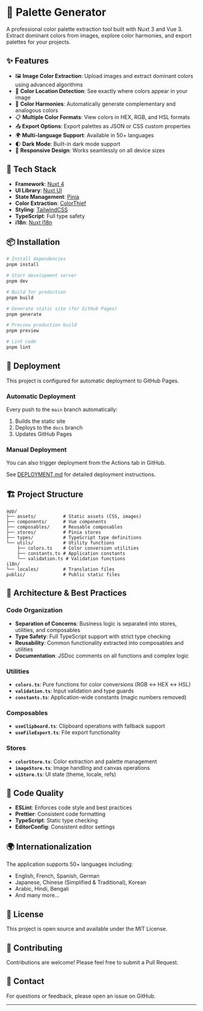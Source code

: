 # 🎨 Palette Generator

A professional color palette extraction tool built with Nuxt 3 and Vue 3. Extract dominant colors from images, explore color harmonies, and export palettes for your projects.

## ✨ Features

- 🖼️ **Image Color Extraction**: Upload images and extract dominant colors using advanced algorithms
- 🎯 **Color Location Detection**: See exactly where colors appear in your image
- 🌈 **Color Harmonies**: Automatically generate complementary and analogous colors
- 📋 **Multiple Color Formats**: View colors in HEX, RGB, and HSL formats
- 📤 **Export Options**: Export palettes as JSON or CSS custom properties
- 🌍 **Multi-language Support**: Available in 50+ languages
- 🌓 **Dark Mode**: Built-in dark mode support
- 📱 **Responsive Design**: Works seamlessly on all device sizes

## 🚀 Tech Stack

- **Framework**: [Nuxt 4](https://nuxt.com/)
- **UI Library**: [Nuxt UI](https://ui.nuxt.com/)
- **State Management**: [Pinia](https://pinia.vuejs.org/)
- **Color Extraction**: [ColorThief](https://github.com/lokesh/color-thief)
- **Styling**: [TailwindCSS](https://tailwindcss.com/)
- **TypeScript**: Full type safety
- **i18n**: [Nuxt I18n](https://i18n.nuxtjs.org/)

## 📦 Installation

```bash
# Install dependencies
pnpm install

# Start development server
pnpm dev

# Build for production
pnpm build

# Generate static site (for GitHub Pages)
pnpm generate

# Preview production build
pnpm preview

# Lint code
pnpm lint
```

## 🚀 Deployment

This project is configured for automatic deployment to GitHub Pages.

### Automatic Deployment

Every push to the `main` branch automatically:

1. Builds the static site
2. Deploys to the `docs` branch
3. Updates GitHub Pages

### Manual Deployment

You can also trigger deployment from the Actions tab in GitHub.

See [DEPLOYMENT.md](./DEPLOYMENT.md) for detailed deployment instructions.

## 🏗️ Project Structure

```text
app/
├── assets/          # Static assets (CSS, images)
├── components/      # Vue components
├── composables/     # Reusable composables
├── stores/          # Pinia stores
├── types/           # TypeScript type definitions
└── utils/           # Utility functions
    ├── colors.ts    # Color conversion utilities
    ├── constants.ts # Application constants
    └── validation.ts # Validation functions
i18n/
└── locales/         # Translation files
public/              # Public static files
```

## 🎨 Architecture & Best Practices

### Code Organization

- **Separation of Concerns**: Business logic is separated into stores, utilities, and composables
- **Type Safety**: Full TypeScript support with strict type checking
- **Reusability**: Common functionality extracted into composables and utilities
- **Documentation**: JSDoc comments on all functions and complex logic

### Utilities

- **`colors.ts`**: Pure functions for color conversions (RGB ↔ HEX ↔ HSL)
- **`validation.ts`**: Input validation and type guards
- **`constants.ts`**: Application-wide constants (magic numbers removed)

### Composables

- **`useClipboard.ts`**: Clipboard operations with fallback support
- **`useFileExport.ts`**: File export functionality

### Stores

- **`colorStore.ts`**: Color extraction and palette management
- **`imageStore.ts`**: Image handling and canvas operations
- **`uiStore.ts`**: UI state (theme, locale, refs)

## 🧪 Code Quality

- **ESLint**: Enforces code style and best practices
- **Prettier**: Consistent code formatting
- **TypeScript**: Static type checking
- **EditorConfig**: Consistent editor settings

## 🌍 Internationalization

The application supports 50+ languages including:

- English, French, Spanish, German
- Japanese, Chinese (Simplified & Traditional), Korean
- Arabic, Hindi, Bengali
- And many more...

## 📝 License

This project is open source and available under the MIT License.

## 🤝 Contributing

Contributions are welcome! Please feel free to submit a Pull Request.

## 📧 Contact

For questions or feedback, please open an issue on GitHub.

---
